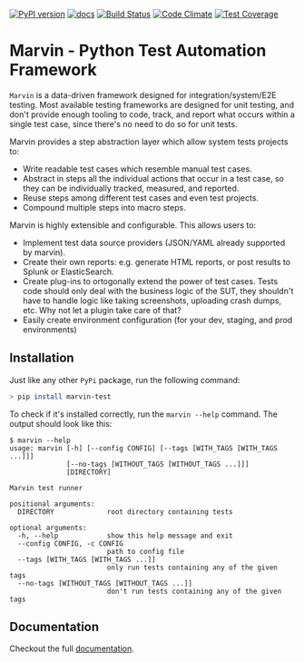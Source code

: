 [![PyPI version](https://badge.fury.io/py/marvin-test.svg)](https://badge.fury.io/py/marvin-test)
[![docs](https://readthedocs.org/projects/marvin-test/badge/?version=latest)](https://marvin-test.readthedocs.io)
[![Build Status](https://travis-ci.org/argos83/marvin.svg?branch=master)](https://travis-ci.org/argos83/marvin)
[![Code Climate](https://codeclimate.com/github/argos83/marvin/badges/gpa.svg)](https://codeclimate.com/github/argos83/marvin)
[![Test Coverage](https://codeclimate.com/github/argos83/marvin/badges/coverage.svg)](https://codeclimate.com/github/argos83/marvin/coverage)

# Marvin - Python Test Automation Framework

`Marvin` is a data-driven framework designed for integration/system/E2E testing.
Most available testing frameworks are designed for unit testing, and don't provide enough tooling to code, track, and report what occurs within a single test case, since there's no need to do so for unit tests.

Marvin provides a step abstraction layer which allow system tests projects to:

* Write readable test cases which resemble manual test cases.
* Abstract in steps all the individual actions that occur in a test case, so they can be individually tracked, measured, and reported.
* Reuse steps among different test cases and even test projects.
* Compound multiple steps into macro steps.

Marvin is highly extensible and configurable. This allows users to:

* Implement test data source providers (JSON/YAML already supported by marvin).
* Create their own reports: e.g. generate HTML reports, or post results to Splunk or ElasticSearch.
* Create plug-ins to ortogonally extend the power of test cases. Tests code should only deal with the business logic of the SUT, they shouldn't have to handle logic like taking screenshots, uploading crash dumps, etc. Why not let a plugin take care of that?
* Easily create environment configuration (for your dev, staging, and prod environments)

## Installation

Just like any other `PyPi` package, run the following command:

```bash
> pip install marvin-test
```

To check if it's installed correctly, run the `marvin --help` command. The output should look like this:

```
$ marvin --help
usage: marvin [-h] [--config CONFIG] [--tags [WITH_TAGS [WITH_TAGS ...]]]
              [--no-tags [WITHOUT_TAGS [WITHOUT_TAGS ...]]]
              [DIRECTORY]

Marvin test runner

positional arguments:
  DIRECTORY             root directory containing tests

optional arguments:
  -h, --help            show this help message and exit
  --config CONFIG, -c CONFIG
                        path to config file
  --tags [WITH_TAGS [WITH_TAGS ...]]
                        only run tests containing any of the given tags
  --no-tags [WITHOUT_TAGS [WITHOUT_TAGS ...]]
                        don't run tests containing any of the given tags
```
## Documentation

Checkout the full [documentation](docs/main.md).
